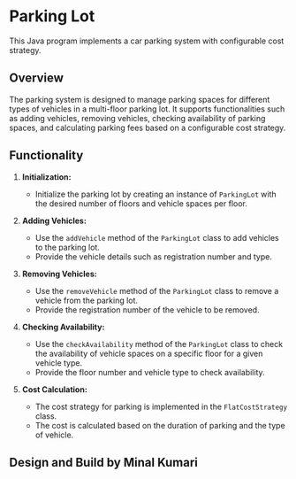 # Parking Lot

This Java program implements a car parking system with configurable cost strategy.

## Overview

The parking system is designed to manage parking spaces for different types of vehicles in a multi-floor parking lot. It supports functionalities such as adding vehicles, removing vehicles, checking availability of parking spaces, and calculating parking fees based on a configurable cost strategy.

## Functionality

1. **Initialization:**
   - Initialize the parking lot by creating an instance of `ParkingLot` with the desired number of floors and vehicle spaces per floor.

2. **Adding Vehicles:**
   - Use the `addVehicle` method of the `ParkingLot` class to add vehicles to the parking lot.
   - Provide the vehicle details such as registration number and type.

3. **Removing Vehicles:**
   - Use the `removeVehicle` method of the `ParkingLot` class to remove a vehicle from the parking lot.
   - Provide the registration number of the vehicle to be removed.

4. **Checking Availability:**
   - Use the `checkAvailability` method of the `ParkingLot` class to check the availability of vehicle spaces on a specific floor for a given vehicle type.
   - Provide the floor number and vehicle type to check availability.

5. **Cost Calculation:**
   - The cost strategy for parking is implemented in the `FlatCostStrategy` class.
   - The cost is calculated based on the duration of parking and the type of vehicle.

## Design and Build by Minal Kumari
